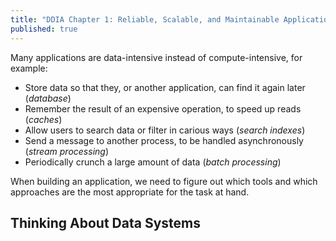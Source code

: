 ```yaml
---
title: "DDIA Chapter 1: Reliable, Scalable, and Maintainable Applications"
published: true
---
```


Many applications are data-intensive instead of compute-intensive, for example:
- Store data so that they, or another application, can find it again later (*database*)
- Remember the result of an expensive operation, to speed up reads (*caches*)
- Allow users to search data or filter in carious ways (*search indexes*)
- Send a message to another process, to be handled asynchronously (*stream processing*)
- Periodically crunch a large amount of data (*batch processing*)

When building an application, we need to figure out which tools and which approaches are the most appropriate for the task at hand.

## Thinking About Data Systems
